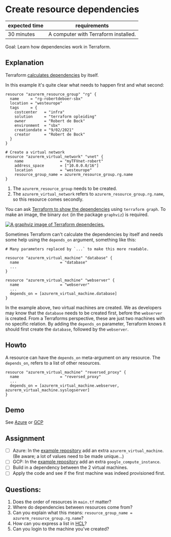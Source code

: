 # Create resource dependencies

|expected time|requirements                                    |
|-------------|------------------------------------------------|
| 30 minutes  | A computer with Terraform installed.           |

Goal: Learn how dependencies work in Terraform.

## Explanation

Terraform [calculates dependencies](https://www.terraform.io/docs/internals/graph.html) by itself.

In this example it's quite clear what needs to happen first and what second:

```hcl
resource "azurerm_resource_group" "rg" {
  name     = "rg-robertdeboer-sbx"
  location = "westeurope"
  tags     = {
    costcenter   = "infra"
    solution     = "terraform opleiding"
    owner        = "Robert de Bock"
    environment  = "sbx"
    creationdate = "9/02/2021"
    creator      = "Robert de Bock"
  }
}

# Create a virtual network
resource "azurerm_virtual_network" "vnet" {
    name                = "myTFVnet-robert"
    address_space       = ["10.0.0.0/16"]
    location            = "westeurope"
    resource_group_name = azurerm_resource_group.rg.name
}
```

1. The `azurerm_resource_group` needs to be created.
2. The `azurerm_virtual_network` refers to `azurerm_resource_group.rg.name`, so this resource comes secondly.

You can ask [Terraform to show the dependencies](https://www.terraform.io/docs/cli/commands/graph.html) using `terraform graph`. To make an image, the binary `dot` (in the package `graphviz`) is required.

[![A graphviz image of Terraform dependecies.](images/graph.svg)](images/graph.svg)

Sometimes Terraform can't calculate the dependencies by itself and needs some help using the `depends_on` argument, something like this:

```hcl
# Many parameters replaced by `...` to make this more readable.

resource "azurerm_virtual_machine" "database" {
  name                  = "database"
  ...
}

resource "azurerm_virtual_machine" "webserver" {
  name                  = "webserver"
  ...
  depends_on = [azurerm_virtual_machine.database]
}
```

In the example above, two virtual machines are created. We as developers may know that the `database` needs to be created first, before the `webserver` is created.
From a Terraforms perspective, these are just two machines with no specific relation. By adding the `depends_on` parameter, Terraform knows it should first create the `database`, followed by the `webserver`.

## Howto

A resource can have the `depends_on` meta-argument on any resource. The `depends_on`, refers to a list of other resources.

```hcl
resource "azurerm_virtual_machine" "reversed_proxy" {
  name                  = "reversed_proxy"
  ...
  depends_on = [azurerm_virtual_machine.webserver, azurerm_virtual_machine.syslogserver]
}
```

## Demo

See [Azure](https://github.com/robertdebock/terraform-azurerm-dependencies) or [GCP](https://github.com/robertdebock/terraform-gcp-dependencies)

## Assignment

- [ ] Azure: In the [example repository](https://github.com/robertdebock/terraform-azurerm-dependencies) add an extra `azurerm_virtual_machine`. (Be aware; a lot of values need to be made unique...)
- [ ] GCP: In the [example repository](https://github.com/robertdebock/terraform-gcp-dependencies) add an extra `google_compute_instance`.
- [ ] Build in a dependency between the 2 virtual machines.
- [ ] Apply the code and see if the first machine was indeed provisioned first.

## Questions:

1. Does the order of resources in `main.tf` matter?
2. Where do dependencies between resources come from?
3. Can you explain what this means: `resource_group_name = azurerm_resource_group.rg.name`?
4. How can you express a list in [HCL](https://github.com/hashicorp/hcl)?
5. Can you login to the machine you've created?
